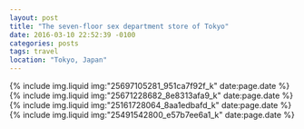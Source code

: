 ```yaml
---
layout: post
title: "The seven-floor sex department store of Tokyo"
date: 2016-03-10 22:52:39 -0100
categories: posts
tags: travel
location: "Tokyo, Japan"
---
```


{% include img.liquid img:"25697105281_951ca7f92f_k" date:page.date %}
{% include img.liquid img:"25671228682_8e8313afa9_k" date:page.date %}
{% include img.liquid img:"25161728064_8aa1edbafd_k" date:page.date %}
{% include img.liquid img:"25491542800_e57b7ee6a1_k" date:page.date %}

